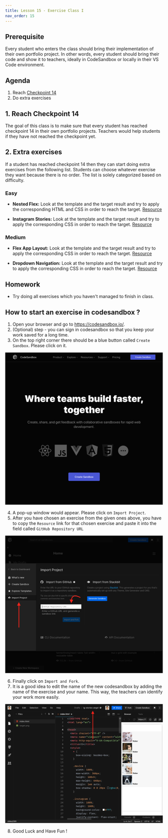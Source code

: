 ```yaml
---
title: Lesson 15 - Exercise Class I
nav_order: 15
---
```


## Prerequisite

Every student who enters the class should bring their implementation of their own portfolio project. In other words, every student should bring their code and show it to teachers, ideally in CodeSandbox or locally in their VS Code environment.

## Agenda

1. Reach [Checkpoint 14](https://github.com/ReDI-School/nrw-html-and-css-2021-spring/tree/checkpoint14/checkpoint)
1. Do extra exercises

## 1. Reach Checkpoint 14

The goal of this class is to make sure that every student has reached checkpoint 14 in their own portfolio projects. Teachers would help students if they have not reached the checkpoint yet.

## 2. Extra exercises

If a student has reached checkpoint 14 then they can start doing extra exercises from the following list. Students can choose whatever exercise they want because there is no order. The list is solely categorized based on difficulty.

### Easy

- **Nested Flex:** Look at the template and the target result and try to apply the corresponding HTML and CSS in order to reach the target. [Resource](https://github.com/ReDI-School/nrw-html-and-css-2021-spring/tree/master/lesson15/exercises/nested-flex/template)

- **Instagram Stories:** Look at the template and the target result and try to apply the corresponding CSS in order to reach the target. [Resource](https://github.com/ReDI-School/nrw-html-and-css-2021-spring/tree/master/lesson15/exercises/ig-stories/template)

### Medium

- **Flex App Layout:** Look at the template and the target result and try to apply the corresponding CSS in order to reach the target. [Resource](https://github.com/ReDI-School/nrw-html-and-css-2021-spring/tree/master/lesson15/exercises/flex-app-layout/template)

- **Dropdown Navigation:** Look at the template and the target result and try to apply the corresponding CSS in order to reach the target. [Resource](https://github.com/ReDI-School/nrw-html-and-css-2021-spring/tree/master/lesson15/exercises/dropdown-navigation/template)

## Homework

- Try doing all exercises which you haven't managed to finish in class.

## How to start an exercise in codesandbox ?

1. Open your browser and go to https://codesandbox.io/.
2. (Optional) step - you can sign in codesandbox so that you keep your work saved for a long time.
3. On the top right corner there should be a blue button called `Create Sandbox`. Please click on it.

![Codesandbox Main Page](./CodeSandboxMainPage.png)

4. A pop-up window would appear. Please click on `Import Project`.
5. After you have chosen an exercise from the given ones above, you have to copy the `Resource` link for that chosen exercise and paste it into the field called `GitHub Repository URL`

![Import Project](./ImportProject.png)

6. Finally click on `Import and Fork`.
7. It is a good idea to edit the name of the new codesandbox by adding the name of the exercise and your name. This way, the teachers can identify your work more easily.

![Renamed Fork](./RenamedFork.png)

8. Good Luck and Have Fun !
